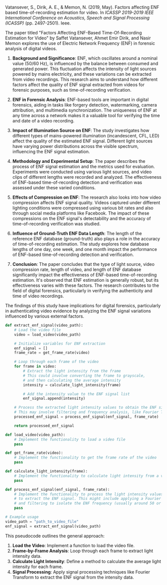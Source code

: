 Vatansever, S., Dirik, A. E., & Memon, N. (2019, May). Factors affecting ENF based time-of-recording estimation for video. In _ICASSP 2019-2019 IEEE International Conference on Acoustics, Speech and Signal Processing (ICASSP)_ (pp. 2497-2501). Ieee.


The paper titled "Factors Affecting ENF-Based Time-Of-Recording Estimation for Video" by Saffet Vatansever, Ahmet Emir Dirik, and Nasir Memon explores the use of Electric Network Frequency (ENF) in forensic analysis of digital videos. 

1. **Background and Significance**: ENF, which oscillates around a nominal value (50/60 Hz), is influenced by the balance between consumed and generated power. This fluctuation affects the intensity of light sources powered by mains electricity, and these variations can be extracted from video recordings. This research aims to understand how different factors affect the quality of ENF signal extracted from videos for forensic purposes, such as time-of-recording verification.

2. **ENF in Forensic Analysis**: ENF-based tools are important in digital forensics, aiding in tasks like forgery detection, watermarking, camera attribution, and multimedia synchronization. The uniqueness of ENF at any time across a network makes it a valuable tool for verifying the time and date of a video recording.

3. **Impact of Illumination Source on ENF**: The study investigates how different types of mains-powered illumination (incandescent, CFL, LED) affect the quality of the estimated ENF signal. Different light sources have varying power distributions across the visible spectrum, influencing the ENF signal estimation.

4. **Methodology and Experimental Setup**: The paper describes the process of ENF signal estimation and the metrics used for evaluation. Experiments were conducted using various light sources, and video clips of different lengths were recorded and analyzed. The effectiveness of ENF-based time-of-recording detection and verification was assessed under these varied conditions.

5. **Effects of Compression on ENF**: The research also looks into how video compression affects ENF signal quality. Videos captured under different lighting conditions were compressed using various bit rates and also through social media platforms like Facebook. The impact of these compressions on the ENF signal's detectability and the accuracy of time-of-recording verification was studied.

6. **Influence of Ground-Truth ENF Data Length**: The length of the reference ENF database (ground-truth) also plays a role in the accuracy of time-of-recording estimation. The study explores how database lengths of one day, one week, and one month impact the performance of ENF-based time-of-recording detection and verification.

7. **Conclusion**: The paper concludes that the type of light source, video compression rate, length of video, and length of ENF database significantly impact the effectiveness of ENF-based time-of-recording estimation. It's observed that ENF estimation is generally robust, but its effectiveness varies with these factors. The research contributes to the field of digital forensics, particularly in verifying the authenticity and time of video recordings.

The findings of this study have implications for digital forensics, particularly in authenticating video evidence by analyzing the ENF signal variations influenced by various external factors.

```python
def extract_enf_signal(video_path):
    # Load the video file
    video = load_video(video_path)

    # Initialize variables for ENF extraction
    enf_signal = []
    frame_rate = get_frame_rate(video)

    # Loop through each frame of the video
    for frame in video:
        # Extract the light intensity from the frame
        # This could involve converting the frame to grayscale,
        # and then calculating the average intensity
        intensity = calculate_light_intensity(frame)

        # Add the intensity value to the ENF signal list
        enf_signal.append(intensity)

    # Process the extracted light intensity values to obtain the ENF signal
    # This may involve filtering and frequency analysis, like Fourier Transform
    processed_enf_signal = process_enf_signal(enf_signal, frame_rate)

    return processed_enf_signal

def load_video(video_path):
    # Implement the functionality to load a video file
    pass

def get_frame_rate(video):
    # Implement the functionality to get the frame rate of the video
    pass

def calculate_light_intensity(frame):
    # Implement the functionality to calculate light intensity from a video frame
    pass

def process_enf_signal(enf_signal, frame_rate):
    # Implement the functionality to process the light intensity values
    # to extract the ENF signal. This might include applying a Fourier Transform
    # and filtering to isolate the ENF frequency (usually around 50 or 60 Hz).
    pass

# Example usage
video_path = "path_to_video_file"
enf_signal = extract_enf_signal(video_path)
```

This pseudocode outlines the general approach:

1. **Load the Video**: Implement a function to load the video file.
2. **Frame-by-Frame Analysis**: Loop through each frame to extract light intensity data.
3. **Calculate Light Intensity**: Define a method to calculate the average light intensity for each frame.
4. **Signal Processing**: Apply signal processing techniques like Fourier Transform to extract the ENF signal from the intensity data.
